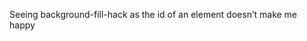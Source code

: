 <!--
id: 1472520792
link: http://kevinisom.info/post/1472520792/seeing-background-fill-hack-as-the-id-of-an
slug: seeing-background-fill-hack-as-the-id-of-an
date: Thu Nov 04 2010 08:44:56 GMT+1300 (NZDT)
raw: {"blog_name":"kevinisom","id":1472520792,"post_url":"http://kevinisom.info/post/1472520792/seeing-background-fill-hack-as-the-id-of-an","slug":"seeing-background-fill-hack-as-the-id-of-an","type":"text","date":"2010-11-03 19:44:56 GMT","timestamp":1288813496,"state":"published","format":"html","reblog_key":"0yP6IRIW","tags":[],"short_url":"http://tmblr.co/Zw68Yy1NnE9O","highlighted":[],"feed_item":"http://twitter.com/kev_nz/statuses/29527410338","from_feed_id":"650289","note_count":0,"title":null,"body":"<p>Seeing background-fill-hack as the id of an element doesn&#8217;t make me happy</p>"}
publish: 2010-11-04
tags: 
title: null
-->


Seeing background-fill-hack as the id of an element doesn’t make me
happy



